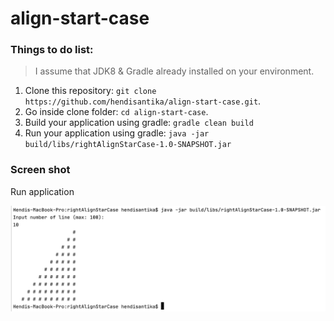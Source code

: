 # align-start-case
### Things to do list:
> I assume that JDK8 & Gradle already installed on your environment.
1. Clone this repository: `git clone https://github.com/hendisantika/align-start-case.git`.
2. Go inside clone folder: `cd align-start-case`.
3. Build your application using gradle: `gradle clean build`
3. Run your application using gradle: `java -jar build/libs/rightAlignStarCase-1.0-SNAPSHOT.jar`

### Screen shot

Run application

![Run application](img/run.png "Run application")
